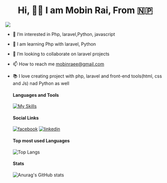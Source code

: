 <h1 align="center"> Hi, 🙋‍♂️ I am Mobin Rai, From 🇳🇵</h1>

![](https://komarev.com/ghpvc/?username=mobinrai&color=brightgreen&style=flat-square&label=PROFILE+VIEWS)

- 👀 I’m interested in Php, laravel,Python, javascript
- 📖 I am learning Php with laravel, Python
- 💞️ I’m looking to collaborate on laravel projects
- 📫 How to reach me mobinraee@gmail.com
- 📚 I love creating project with php, laravel and front-end tools(html, css and Js) nad Python as well

  #### Languages and Tools
  [![My Skills](https://skills.thijs.gg/icons?i=php,js,css,html,jquery,mysql,nodejs&theme=light)](https://skills.thijs.gg)
  
  #### Social Links
  [![facebook](https://github.com/shikhar1020jais1/Git-Social/blob/master/Icons/Facebook.png (Facebook))][1]
  [![linkedin](https://github.com/shikhar1020jais1/Git-Social/blob/master/Icons/LinkedIn.png (LinkedIn))][2]
 
  [1]: https://www.facebook.com/milan.rai.35
  [2]: https://www.linkedin.com/in/mobin-rai-195047b7/

  #### Top most used Languages
  ![Top Langs](https://github-readme-stats.vercel.app/api/top-langs/?username=mobinrai&langs_count=5&theme=gruvbox_light)

  #### Stats
  ![Anurag's GitHub stats](https://github-readme-stats.vercel.app/api?username=mobinrai&theme=codeSTACKr&show_icons=true)
<!---
mobinrai/mobinrai is a ✨ special ✨ repository because its `README.md` (this file) appears on your GitHub profile.
You can click the Preview link to take a look at your changes.
--->
